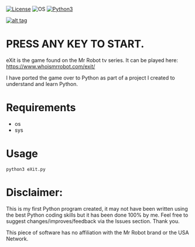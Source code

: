 [![License](https://img.shields.io/badge/License-MIT-blue.svg?style=flat-square)](https://github.com/Manisso/fsociety/blob/master/LICENSE) ![OS](https://img.shields.io/badge/Tested%20On-Linux%20|%20OSX%20-yellowgreen.svg?style=flat-square) [![Python3](https://img.shields.io/badge/Python-3-green.svg?style=flat-square)](https://github.com/CRO-THEHACKER/fsociety3)

[![alt tag](http://nikolaskama.me/content/images/2016/07/mr-robot-1.gif)](https://wikipedia.org/wiki/Mr._Robot)

# PRESS ANY KEY TO START.

eXit is the game found on the Mr Robot tv series. It can be played here: https://www.whoismrrobot.com/exit/

I have ported the game over to Python as part of a project I created to understand and learn Python.

# Requirements
* os
* sys

# Usage

```
python3 eXit.py
```

# Disclaimer:
This is my first Python program created, it may not have been written using the best Python coding skills but it has been done 100% by me. Feel free to suggest changes/improves/feedback via the Issues section. Thank you.

This piece of software has no affiliation with the Mr Robot brand or the USA Network.
